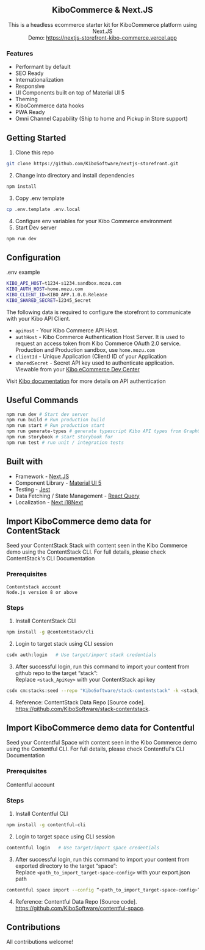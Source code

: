 <h2 align="center">KiboCommerce & Next.JS</h2>

<p align="center">
This is a headless ecommerce starter kit for KiboCommerce platform using Next.JS <br>
Demo: <a href="https://nextjs-storefront-kibo-commerce.vercel.app">https://nextjs-storefront-kibo-commerce.vercel.app</a>
</p>

### Features

- Performant by default
- SEO Ready
- Internationalization
- Responsive
- UI Components built on top of Material UI 5
- Theming
- KiboCommerce data hooks
- PWA Ready
- Omni Channel Capability (Ship to home and Pickup in Store support)

## Getting Started

1. Clone this repo

```bash
git clone https://github.com/KiboSoftware/nextjs-storefront.git
```

2. Change into directory and install dependencies

```bash
npm install
```

3. Copy .env template

```bash
cp .env.template .env.local
```

4. Configure env variables for your Kibo Commerce environment
5. Start Dev server

```bash
npm run dev
```

## Configuration

.env example

```bash
KIBO_API_HOST=t1234-s1234.sandbox.mozu.com
KIBO_AUTH_HOST=home.mozu.com
KIBO_CLIENT_ID=KIBO_APP.1.0.0.Release
KIBO_SHARED_SECRET=12345_Secret
```

The following data is required to configure the storefront to communicate with your Kibo API Client.

- `apiHost` - Your Kibo Commerce API Host.
- `authHost` - Kibo Commerce Authentication Host Server. It is used to request an access token from Kibo Commerce OAuth 2.0 service. Production and Production sandbox, use `home.mozu.com`
- `clientId` - Unique Application (Client) ID of your Application
- `sharedSecret` - Secret API key used to authenticate application. Viewable from your [Kibo eCommerce Dev Center](https://mozu.com/login)

Visit [Kibo documentation](https://apidocs.kibong-perf.com/?spec=graphql#auth) for more details on API authentication

## Useful Commands

```bash
npm run dev # Start dev server
npm run build # Run production build
npm run start # Run production start
npm run generate-types # generate typescript Kibo API types from GraphQL Schema
npm run storybook # start storybook for
npm run test # run unit / integration tests
```

## Built with

- Framework - [Next.JS](https://nextjs.org/docs)
- Component Library - [Material UI 5](https://mui.com/material-ui/getting-started/overview/)
- Testing - [Jest](https://jestjs.io/docs/getting-started)
- Data Fetching / State Management - [React Query](https://react-query-v3.tanstack.com/overview)
- Localization - [Next i18Next](https://github.com/i18next/next-i18next)

## Import KiboCommerce demo data for ContentStack

Seed your ContentStack Stack with content seen in the Kibo Commerce demo using the ContentStack CLI.
For full details, please check ContentStack's CLI Documentation

### Prerequisites

    Contentstack account
    Node.js version 8 or above

### Steps

1. Install ContentStack CLI

```bash
npm install -g @contentstack/cli
```

2. Login to target stack using CLI session

```bash
csdx auth:login   # Use target/import stack credentials
```

3. After successful login, run this command to import your content from github repo to the target “stack”:  
   Replace `<stack_ApiKey>` with your ContentStack api key

```bash
csdx cm:stacks:seed --repo "KiboSoftware/stack-contentstack" -k <stack_ApiKey>
```

4. Reference: ContentStack Data Repo [Source code]. https://github.com/KiboSoftware/stack-contentstack.

## Import KiboCommerce demo data for Contentful

Seed your Contentful Space with content seen in the Kibo Commerce demo using the Contentful CLI.
For full details, please check Contentful's CLI Documentation

### Prerequisites

Contentful account

### Steps

1. Install Contentful CLI

```bash
npm install -g contentful-cli
```

2. Login to target space using CLI session

```bash
contentful login   # Use target/import space credentials
```

3. After successful login, run this command to import your content from exported directory to the target “space”:  
   Replace `<path_to_import_target-space-config>` with your export.json path

```bash
contentful space import --config “<path_to_import_target-space-config>”
```

4. Reference: Contentful Data Repo [Source code]. https://github.com/KiboSoftware/contentful-space.

## Contributions

All contributions welcome!
